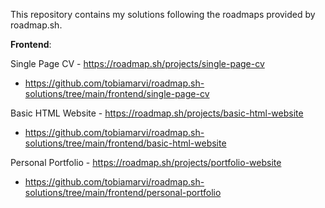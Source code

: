 This repository contains my solutions following the roadmaps provided by roadmap.sh.

**Frontend**:

Single Page CV - https://roadmap.sh/projects/single-page-cv
- https://github.com/tobiamarvi/roadmap.sh-solutions/tree/main/frontend/single-page-cv

Basic HTML Website - https://roadmap.sh/projects/basic-html-website
- https://github.com/tobiamarvi/roadmap.sh-solutions/tree/main/frontend/basic-html-website

Personal Portfolio - https://roadmap.sh/projects/portfolio-website
- https://github.com/tobiamarvi/roadmap.sh-solutions/tree/main/frontend/personal-portfolio